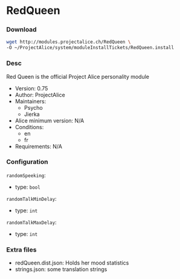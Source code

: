 # RedQueen

### Download
```bash
wget http://modules.projectalice.ch/RedQueen \
-O ~/ProjectAlice/system/moduleInstallTickets/RedQueen.install
```

### Desc
Red Queen is the official Project Alice personality module

- Version: 0.75
- Author: ProjectAlice
- Maintainers:
  - Psycho
  - Jierka
- Alice minimum version: N/A
- Conditions:
  - en
  - fr
- Requirements: N/A


### Configuration

`randomSpeeking`:
 - type: `bool`
 
`randomTalkMinDelay`:
 - type: `int`

`randomTalkMaxDelay`:
 - type: `int`


### Extra files

- redQueen.dist.json: Holds her mood statistics
- strings.json: some translation strings

